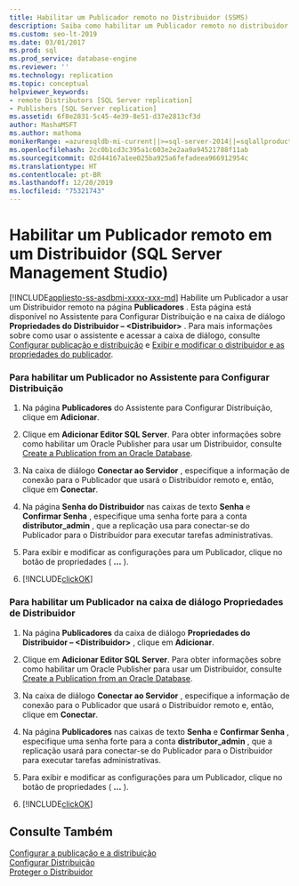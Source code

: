 ```yaml
---
title: Habilitar um Publicador remoto no Distribuidor (SSMS)
description: Saiba como habilitar um Publicador remoto no distribuidor usando o SSMS (SQL Server Management Studio).
ms.custom: seo-lt-2019
ms.date: 03/01/2017
ms.prod: sql
ms.prod_service: database-engine
ms.reviewer: ''
ms.technology: replication
ms.topic: conceptual
helpviewer_keywords:
- remote Distributors [SQL Server replication]
- Publishers [SQL Server replication]
ms.assetid: 6f8e2831-5c45-4e39-8e51-d37e2813cf3d
author: MashaMSFT
ms.author: mathoma
monikerRange: =azuresqldb-mi-current||>=sql-server-2014||=sqlallproducts-allversions
ms.openlocfilehash: 2cc0b1cd3c395a1c603e2e2aa9a94521788f11ab
ms.sourcegitcommit: 02d44167a1ee025ba925a6fefadeea966912954c
ms.translationtype: HT
ms.contentlocale: pt-BR
ms.lasthandoff: 12/20/2019
ms.locfileid: "75321743"
---
```

# <a name="enable-a-remote-publisher-at-a-distributor-sql-server-management-studio"></a>Habilitar um Publicador remoto em um Distribuidor (SQL Server Management Studio)
[!INCLUDE[appliesto-ss-asdbmi-xxxx-xxx-md](../../includes/appliesto-ss-asdbmi-xxxx-xxx-md.md)]
  Habilite um Publicador a usar um Distribuidor remoto na página **Publicadores** . Esta página está disponível no Assistente para Configurar Distribuição e na caixa de diálogo **Propriedades do Distribuidor – \<Distribuidor>** . Para mais informações sobre como usar o assistente e acessar a caixa de diálogo, consulte [Configurar publicação e distribuição](../../relational-databases/replication/configure-publishing-and-distribution.md) e [Exibir e modificar o distribuidor e as propriedades do publicador](../../relational-databases/replication/view-and-modify-distributor-and-publisher-properties.md).  
  
### <a name="to-enable-a-publisher-in-the-configure-distribution-wizard"></a>Para habilitar um Publicador no Assistente para Configurar Distribuição  
  
1.  Na página **Publicadores** do Assistente para Configurar Distribuição, clique em **Adicionar**.  
  
2.  Clique em **Adicionar Editor SQL Server**. Para obter informações sobre como habilitar um Oracle Publisher para usar um Distribuidor, consulte [Create a Publication from an Oracle Database](../../relational-databases/replication/publish/create-a-publication-from-an-oracle-database.md).  
  
3.  Na caixa de diálogo **Conectar ao Servidor** , especifique a informação de conexão para o Publicador que usará o Distribuidor remoto e, então, clique em **Conectar**.  
  
4.  Na página **Senha do Distribuidor** nas caixas de texto **Senha** e **Confirmar Senha** , especifique uma senha forte para a conta **distributor_admin** , que a replicação usa para conectar-se do Publicador para o Distribuidor para executar tarefas administrativas.  
  
5.  Para exibir e modificar as configurações para um Publicador, clique no botão de propriedades ( **...** ).  
  
6.  [!INCLUDE[clickOK](../../includes/clickok-md.md)]  

### <a name="to-enable-a-publisher-in-the-distributor-properties-dialog-box"></a>Para habilitar um Publicador na caixa de diálogo Propriedades de Distribuidor  
  
1.  Na página **Publicadores** da caixa de diálogo **Propriedades do Distribuidor – \<Distribuidor>** , clique em **Adicionar**.  
  
2.  Clique em **Adicionar Editor SQL Server**. Para obter informações sobre como habilitar um Oracle Publisher para usar um Distribuidor, consulte [Create a Publication from an Oracle Database](../../relational-databases/replication/publish/create-a-publication-from-an-oracle-database.md).  
  
3.  Na caixa de diálogo **Conectar ao Servidor** , especifique a informação de conexão para o Publicador que usará o Distribuidor remoto e, então, clique em **Conectar**.  
  
4.  Na página **Publicadores** nas caixas de texto **Senha** e **Confirmar Senha** , especifique uma senha forte para a conta **distributor_admin** , que a replicação usará para conectar-se do Publicador para o Distribuidor para executar tarefas administrativas.  
  
5.  Para exibir e modificar as configurações para um Publicador, clique no botão de propriedades ( **...** ).  
  
6.  [!INCLUDE[clickOK](../../includes/clickok-md.md)]  
  
## <a name="see-also"></a>Consulte Também  
 [Configurar a publicação e a distribuição](../../relational-databases/replication/configure-publishing-and-distribution.md)   
 [Configurar Distribuição](../../relational-databases/replication/configure-distribution.md)   
 [Proteger o Distribuidor](../../relational-databases/replication/security/secure-the-distributor.md)  
  
  
